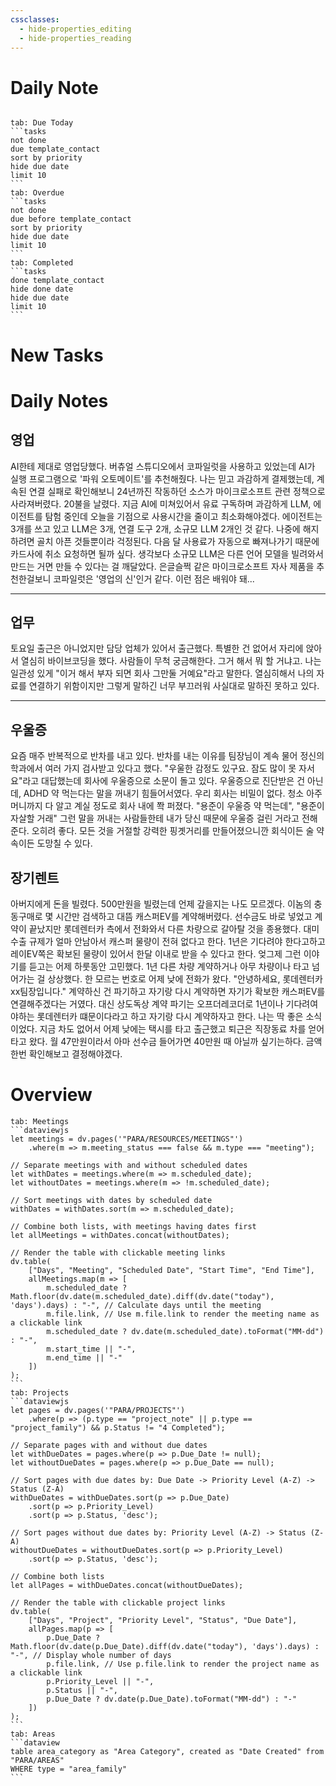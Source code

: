 ```yaml
---
cssclasses:
  - hide-properties_editing
  - hide-properties_reading
---
```

# Daily Note
```calendar-nav
```
````tabs
tab: Due Today
```tasks
not done
due template_contact
sort by priority
hide due date
limit 10
```
tab: Overdue
```tasks 
not done 
due before template_contact
sort by priority
hide due date
limit 10
```
tab: Completed
```tasks
done template_contact
hide done date
hide due date
limit 10
```
````
# New Tasks


# Daily Notes
## 영업

AI한테 제대로 영업당했다. 버츄얼 스튜디오에서 코파일럿을 사용하고 있었는데 AI가 실행 프로그램으로 '파워 오토메이트'를 추천해줬다. 나는 믿고 과감하게 결제했는데, 계속된 연결 실패로 확인해보니 24년까진 작동하던 소스가 마이크로소프트 관련 정책으로 사라져버렸다. 20불을 날렸다. 지금 AI에 미쳐있어서 유료 구독하며 과감하게 LLM, 에이전트를 탐험 중인데 오늘을 기점으로 사용시간을 줄이고 최소화해야겠다. 에이전트는 3개를 쓰고 있고 LLM은 3개, 연결 도구 2개, 소규모 LLM 2개인 것 같다. 나중에 해지하려면 골치 아픈 것들뿐이라 걱정된다. 다음 달 사용료가 자동으로 빠져나가기 때문에 카드사에 취소 요청하면 될까 싶다. 생각보다 소규모 LLM은 다른 언어 모델을 빌려와서 만드는 거면 만들 수 있다는 걸 깨달았다.
은글슬쩍 같은 마이크로소프트 자사 제품을 추천한걸보니 코파일럿은 '영업의 신'인거 같다. 이런 점은 배워야 돼...

---

## 업무

토요일 출근은 아니었지만 담당 업체가 있어서 출근했다. 특별한 건 없어서 자리에 앉아서 열심히 바이브코딩을 했다. 사람들이 무척 궁금해한다. 그거 해서 뭐 할 거냐고. 나는 일관성 있게 "이거 해서 부자 되면 회사 그만둘 거예요"라고 말한다. 열심히해서 나의 자료를 연결하기 위함이지만 그렇게 말하긴 너무 부끄러워 사실대로 말하진 못하고 있다.

---

## 우울증

요즘 매주 반복적으로 반차를 내고 있다. 반차를 내는 이유를 팀장님이 계속 물어 정신의학과에서 여러 가지 검사받고 있다고 했다. "우울한 감정도 있구요. 잠도 많이 못 자서요"라고 대답했는데 회사에 우울증으로 소문이 돌고 있다. 우울증으로 진단받은 건 아닌데, ADHD 약 먹는다는 말을 꺼내기 힘들어서였다. 우리 회사는 비밀이 없다. 청소 아주머니까지 다 알고 계실 정도로 회사 내에 쫙 퍼졌다. "용준이 우울증 약 먹는데", "용준이 자살할 거래" 그런 말을 꺼내는 사람들한테 내가 당신 때문에 우울증 걸린 거라고 전해준다. 
오히려 좋다.  모든 것을 거절할 강력한 핑곗거리를 만들어졌으니깐 회식이든 술 약속이든 도망칠 수 있다.


## 장기렌트
아버지에게 돈을 빌렸다. 500만원을 빌렸는데 언제 갚을지는 나도 모르겠다.
이놈의 충동구매로 몇 시간만 검색하고 대뜸 캐스퍼EV를 계약해버렸다.
선수금도 바로 넣었고 계약이 끝났지만 롯데렌터카 측에서 전화와서 다른 차량으로 갈아탈 것을 종용했다. 대미수출 규제가 얼마 안남아서 캐스퍼 물량이 전혀 없다고 한다. 1년은 기다려야 한다고하고 레이EV쪽은 확보된 물량이 있어서 한달 이내로 받을 수 있다고 한다. 엊그제 그런 이야기를 듣고는 어제 하룻동안 고민했다.
1년 다른 차량 계약하거나 아무 차량이나 타고 넘어가는 걸 상상했다.
한 모르는 번호로 어제 낮에 전화가 왔다. 
"안녕하세요, 롯데렌터카 xx팀장입니다."
계약하신 건 파기하고 자기랑 다시 계약하면 자기가 확보한 캐스퍼EV를 연결해주겠다는 거였다. 대신 상도독상 계약 파기는 오프더레코더로 1년이나 기다려여야하는 롯데렌터카 떄문이다라고 하고 자기랑 다시 계약하자고 한다.
나는 딱 좋은 소식이었다. 지금 차도 없어서 어제 낮에는 택시를 타고 출근했고 퇴근은 직장동료 차를 얻어타고 왔다. 
월 47만원이라서 아마 선수금 들어가면 40만원 때 아닐까 싶기는하다. 
금액 한번 확인해보고 결정해야겠다. 
# Overview

````tabs
tab: Meetings
```dataviewjs
let meetings = dv.pages('"PARA/RESOURCES/MEETINGS"')
    .where(m => m.meeting_status === false && m.type === "meeting");

// Separate meetings with and without scheduled dates
let withDates = meetings.where(m => m.scheduled_date);
let withoutDates = meetings.where(m => !m.scheduled_date);

// Sort meetings with dates by scheduled date
withDates = withDates.sort(m => m.scheduled_date);

// Combine both lists, with meetings having dates first
let allMeetings = withDates.concat(withoutDates);

// Render the table with clickable meeting links
dv.table(
    ["Days", "Meeting", "Scheduled Date", "Start Time", "End Time"],
    allMeetings.map(m => [
        m.scheduled_date ? Math.floor(dv.date(m.scheduled_date).diff(dv.date("today"), 'days').days) : "-", // Calculate days until the meeting
        m.file.link, // Use m.file.link to render the meeting name as a clickable link
        m.scheduled_date ? dv.date(m.scheduled_date).toFormat("MM-dd") : "-",
        m.start_time || "-",
        m.end_time || "-"
    ])
);
```
tab: Projects
```dataviewjs
let pages = dv.pages('"PARA/PROJECTS"')
    .where(p => (p.type == "project_note" || p.type == "project_family") && p.Status != "4 Completed");

// Separate pages with and without due dates
let withDueDates = pages.where(p => p.Due_Date != null);
let withoutDueDates = pages.where(p => p.Due_Date == null);

// Sort pages with due dates by: Due Date -> Priority Level (A-Z) -> Status (Z-A)
withDueDates = withDueDates.sort(p => p.Due_Date)
    .sort(p => p.Priority_Level)
    .sort(p => p.Status, 'desc');

// Sort pages without due dates by: Priority Level (A-Z) -> Status (Z-A)
withoutDueDates = withoutDueDates.sort(p => p.Priority_Level)
    .sort(p => p.Status, 'desc');

// Combine both lists
let allPages = withDueDates.concat(withoutDueDates);

// Render the table with clickable project links
dv.table(
    ["Days", "Project", "Priority Level", "Status", "Due Date"],
    allPages.map(p => [
        p.Due_Date ? Math.floor(dv.date(p.Due_Date).diff(dv.date("today"), 'days').days) : "-", // Display whole number of days
        p.file.link, // Use p.file.link to render the project name as a clickable link
        p.Priority_Level || "-",
        p.Status || "-",
        p.Due_Date ? dv.date(p.Due_Date).toFormat("MM-dd") : "-"
    ])
);
```
tab: Areas
```dataview
table area_category as "Area Category", created as "Date Created" from "PARA/AREAS"
WHERE type = "area_family"
```
````



